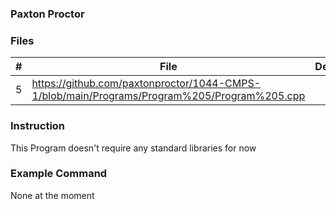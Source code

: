 
### Paxton Proctor

### Files

|   #   | File            | Description                                        |
| :---: | --------------- | -------------------------------------------------- |
|   5 |  https://github.com/paxtonproctor/1044-CMPS-1/blob/main/Programs/Program%205/Program%205.cpp |

### Instruction

This Program doesn't require any standard libraries for now

### Example Command

None at the moment
